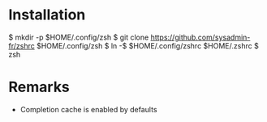 # Installation

$ mkdir -p $HOME/.config/zsh
$ git clone https://github.com/sysadmin-fr/zshrc $HOME/.config/zsh
$ ln -$ $HOME/.config/zshrc $HOME/.zshrc
$ zsh

# Remarks

* Completion cache is enabled by defaults
